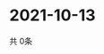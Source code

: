 # 2021-10-13
  共 0条

  <!-- BEGIN -->
  <!-- 最后更新时间Wed Oct 13 2021 16:05:18 GMT+0000 (Coordinated Universal Time) -->
  
  <!-- END -->
  
  